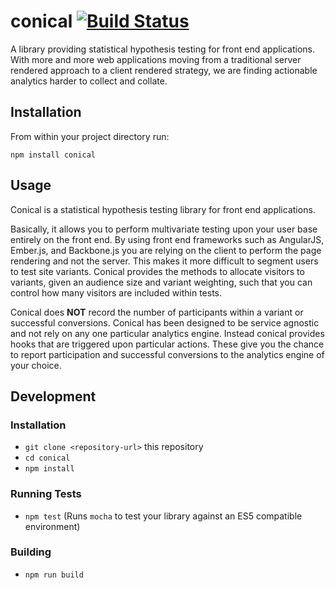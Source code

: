 # conical [![Build Status](https://secure.travis-ci.org/tomasbasham/conical.png?branch=master)](https://travis-ci.org/tomasbasham/conical)

A library providing statistical hypothesis testing for front end applications.
With more and more web applications moving from a traditional server rendered
approach to a client rendered strategy, we are finding actionable analytics
harder to collect and collate.

## Installation

From within your project directory run:
```
npm install conical
```

## Usage

Conical is a statistical hypothesis testing library for front end applications.

Basically, it allows you to perform multivariate testing upon your user base
entirely on the front end. By using front end frameworks such as AngularJS,
Ember.js, and Backbone.js you are relying on the client to perform the page
rendering and not the server. This makes it more difficult to segment users to
test site variants. Conical provides the methods to allocate visitors to
variants, given an audience size and variant weighting, such that you can
control how many visitors are included within tests.

Conical does **NOT** record the number of participants within a variant or
successful conversions. Conical has been designed to be service agnostic and
not rely on any one particular analytics engine. Instead conical provides hooks
that are triggered upon particular actions. These give you the chance to report
participation and successful conversions to the analytics engine of your
choice.

## Development

### Installation

* `git clone <repository-url>` this repository
* `cd conical`
* `npm install`

### Running Tests

* `npm test` (Runs `mocha` to test your library against an ES5 compatible
environment)

### Building

* `npm run build`

